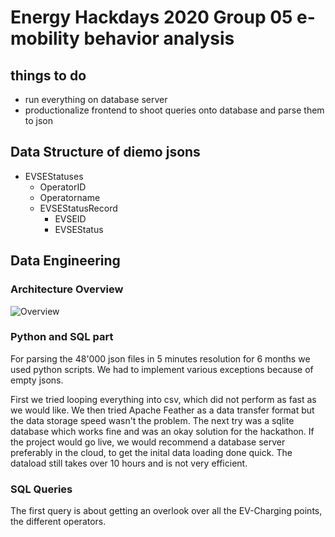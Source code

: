 # Energy Hackdays 2020 Group 05 e-mobility behavior analysis

## things to do
- run everything on database server
- productionalize frontend to shoot queries onto database and parse them to json 

## Data Structure of diemo jsons

- EVSEStatuses
    - OperatorID 
    - Operatorname
    - EVSEStatusRecord
        - EVSEID
        - EVSEStatus
        
## Data Engineering

### Architecture Overview

![Overview](https://github.com/magnetilo/energy_hackdays_2020_05_emob_behavior_analysis/tree/master/data_engineering_diemo/data_eng_architecture.png?raw=true)

### Python and SQL part
For parsing the 48'000 json files in 5 minutes resolution for 6 months we used python scripts.
We had to implement various exceptions because of empty jsons.

First we tried looping everything into csv, which did not perform as fast as we would like.
We then tried Apache Feather as a data transfer format but the data storage speed wasn't the problem.
The next try was a sqlite database which works fine and was an okay solution for the hackathon.
If the project would go live, we would recommend a database server preferably in the cloud, to get the inital data loading done quick.
The dataload still takes over 10 hours and is not very efficient.

### SQL Queries
The first query is about getting an overlook over all the EV-Charging points, the different operators.

   
